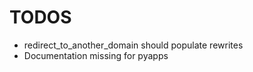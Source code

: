 # TODOS

 - redirect_to_another_domain should populate rewrites
 - Documentation missing for pyapps
